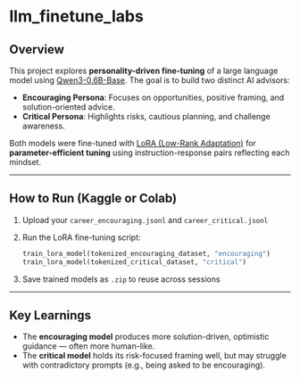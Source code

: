 # llm_finetune_labs

## Overview

This project explores **personality-driven fine-tuning** of a large language model using [Qwen3-0.6B-Base](https://huggingface.co/Qwen/Qwen3-0.6B-Base).
The goal is to build two distinct AI advisors:

* **Encouraging Persona**: Focuses on opportunities, positive framing, and solution-oriented advice.
* **Critical Persona**: Highlights risks, cautious planning, and challenge awareness.

Both models were fine-tuned with [LoRA (Low-Rank Adaptation)](https://arxiv.org/abs/2106.09685) for **parameter-efficient tuning** using instruction-response pairs reflecting each mindset.

---

## How to Run (Kaggle or Colab)

1. Upload your `career_encouraging.jsonl` and `career_critical.jsonl`
2. Run the LoRA fine-tuning script:

   ```python
   train_lora_model(tokenized_encouraging_dataset, "encouraging")
   train_lora_model(tokenized_critical_dataset, "critical")
   ```
3. Save trained models as `.zip` to reuse across sessions

---

## Key Learnings

* The **encouraging model** produces more solution-driven, optimistic guidance — often more human-like.
* The **critical model** holds its risk-focused framing well, but may struggle with contradictory prompts (e.g., being asked to be encouraging).